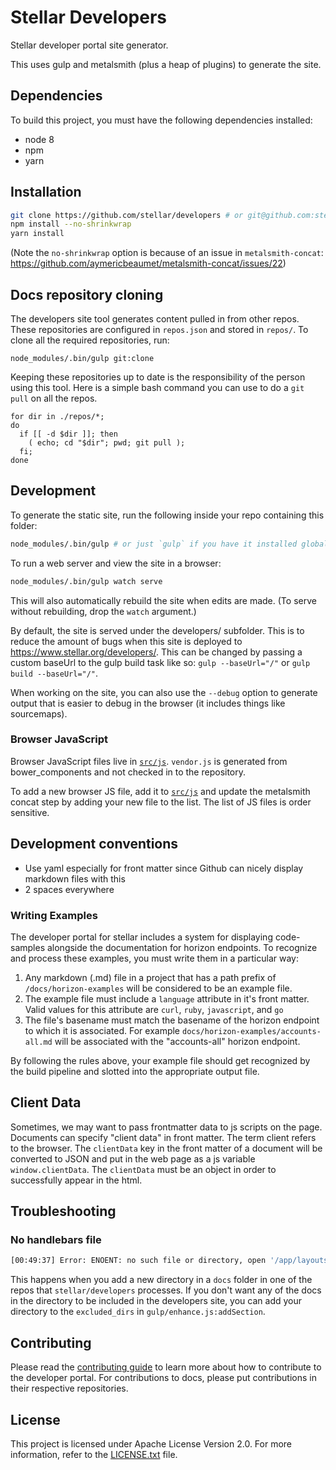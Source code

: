 # Stellar Developers
Stellar developer portal site generator.

This uses gulp and metalsmith (plus a heap of plugins) to generate the site.

## Dependencies

To build this project, you must have the following dependencies installed:

- node 8
- npm
- yarn

## Installation
```bash
git clone https://github.com/stellar/developers # or git@github.com:stellar/developers.git
npm install --no-shrinkwrap
yarn install
```

(Note the `no-shrinkwrap` option is because of an issue in `metalsmith-concat`: https://github.com/aymericbeaumet/metalsmith-concat/issues/22)

## Docs repository cloning
The developers site tool generates content pulled in from other repos. These repositories are configured in `repos.json` and stored in `repos/`. To clone all the required repositories, run:
```
node_modules/.bin/gulp git:clone
```

Keeping these repositories up to date is the responsibility of the person using this tool. Here is a simple bash command you can use to do a `git pull` on all the repos.

```
for dir in ./repos/*;
do
  if [[ -d $dir ]]; then
    ( echo; cd "$dir"; pwd; git pull );
  fi;
done
```

## Development
To generate the static site, run the following inside your repo containing this folder:

```bash
node_modules/.bin/gulp # or just `gulp` if you have it installed globally or have path set up
```

To run a web server and view the site in a browser:

```bash
node_modules/.bin/gulp watch serve
```

This will also automatically rebuild the site when edits are made. (To serve without rebuilding, drop the `watch` argument.)

By default, the site is served under the developers/ subfolder. This is to reduce the amount of bugs when this site is deployed to https://www.stellar.org/developers/. This can be changed by passing a custom baseUrl to the gulp build task like so: `gulp --baseUrl="/"` or `gulp build --baseUrl="/"`.

When working on the site, you can also use the `--debug` option to generate output that is easier to debug in the browser (it includes things like sourcemaps).


### Browser JavaScript
Browser JavaScript files live in [`src/js`](/src/js/). `vendor.js` is generated from bower_components and not checked in to the repository.

To add a new browser JS file, add it to [`src/js`](/src/js/) and update the metalsmith concat step by adding your new file to the list. The list of JS files is order sensitive.

## Development conventions
- Use yaml especially for front matter since Github can nicely display markdown files with this
- 2 spaces everywhere

### Writing Examples

The developer portal for stellar includes a system for displaying code-samples alongside the documentation for horizon endpoints. To recognize and process these examples, you must write them in a particular way:

1.  Any markdown (.md) file in a project that has a path prefix of `/docs/horizon-examples` will be considered to be an example file.
2.  The example file must include a `language` attribute in it's front matter.  Valid values for this attribute are `curl`, `ruby`, `javascript`, and `go`
3.  The file's basename must match the basename of the horizon endpoint to which it is associated.  For example `docs/horizon-examples/accounts-all.md` will be associated with the "accounts-all" horizon endpoint.

By following the rules above, your example file should get recognized by the build pipeline and slotted into the appropriate output file.

## Client Data
Sometimes, we may want to pass frontmatter data to js scripts on the page. Documents can specify "client data" in front matter. The term client refers to the browser. The `clientData` key in the front matter of a document will be converted to JSON and put in the web page as a js variable `window.clientData`. The `clientData` must be an object in order to successfully appear in the html.

## Troubleshooting

### No handlebars file

```sh
[00:49:37] Error: ENOENT: no such file or directory, open '/app/layouts/plans.handlebars'
```

This happens when you add a new directory in a `docs` folder in one of the repos that `stellar/developers` processes. If you don't want any of the docs in the directory to be included in the developers site, you can add your directory to the `excluded_dirs` in `gulp/enhance.js:addSection`.

## Contributing
Please read the [contributing guide](CONTRIBUTING.md) to learn more about how to contribute to the developer portal. For contributions to docs, please put contributions in their respective repositories.

## License
This project is licensed under Apache License Version 2.0. For more information, refer to the [LICENSE.txt](LICENSE.txt) file.

